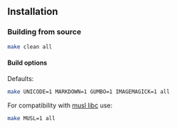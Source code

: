 ## Installation

### Building from source

```sh
make clean all
```

#### Build options

Defaults:

```sh
make UNICODE=1 MARKDOWN=1 GUMBO=1 IMAGEMAGICK=1 all
```

For compatibility with [musl libc](https://musl.libc.org/) use:

```sh
make MUSL=1 all
```
